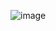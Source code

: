 ![image](https://github.com/song8848/showshow/assets/100074816/0ec54dfc-1507-404b-a88c-992b8b5dacd5)
